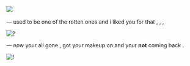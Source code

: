  ![](https://komarev.com/ghpvc/?username=jadehariey&color=dc143c)⠀

 — used to be one of the rotten ones and i liked you for that , , , 
 
![?](https://media1.tenor.com/m/eK2wZRQtuYAAAAAd/powder-ekko.gif)

— now your all gone , got your makeup on and your **not** coming back .

![!](https://media1.tenor.com/m/gdliQZg_Dz4AAAAd/arcane-arcane-season-2.gif)
